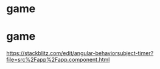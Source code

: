 # game
# game
https://stackblitz.com/edit/angular-behaviorsubject-timer?file=src%2Fapp%2Fapp.component.html